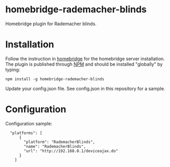 # homebridge-rademacher-blinds
Homebridge plugin for Rademacher blinds.

# Installation
Follow the instruction in [homebridge](https://www.npmjs.com/package/homebridge) for the homebridge server installation.
The plugin is published through [NPM](https://www.npmjs.com/package/homebridge-rademacher-blinds) and should be installed "globally" by typing:
```
npm install -g homebridge-rademacher-blinds
```
Update your config.json file. See config.json in this repository for a sample.

# Configuration

Configuration sample:
```
  "platforms": [
      {
        "platform": "RademacherBlinds",
        "name": "RademacherBlinds",
        "url": "http://192.168.0.1/deviceajax.do"
      }
    ]
```